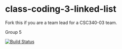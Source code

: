 # class-coding-3-linked-list
Fork this if you are a team lead for a CSC340-03 team.

Group 5

[![Build Status](https://travis-ci.org/merksmanship/class-coding-3-linked-list.svg?branch=master)](https://travis-ci.org/merksmanship/class-coding-3-linked-list)
